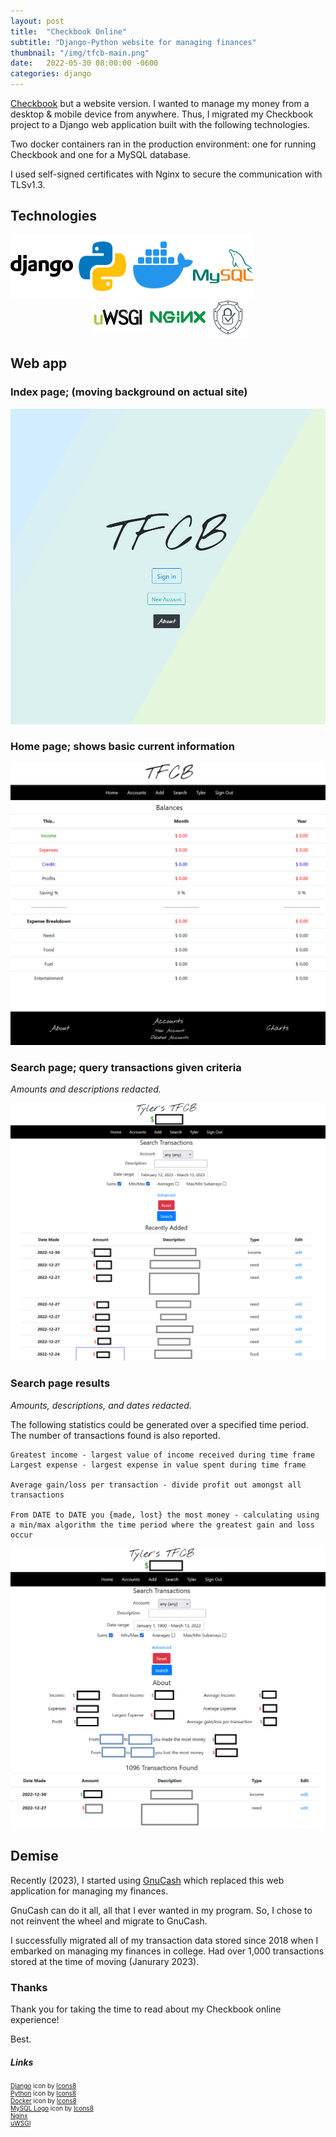```yaml
---
layout: post
title:  "Checkbook Online"
subtitle: "Django-Python website for managing finances"
thumbnail: "/img/tfcb-main.png"
date:   2022-05-30 08:00:00 -0600
categories: django
---
```

[Checkbook](/java/2020/02/17/checkbook.html) but a website version. I wanted to manage my money from a desktop & mobile device from anywhere. Thus, I migrated my Checkbook project to a Django web application built with the following technologies.

Two docker containers ran in the production environment: one for running Checkbook and one for a MySQL database.

I used self-signed certificates with Nginx to secure the communication with TLSv1.3.

## Technologies
<div style="display: flex; flex-direction: row; flex-wrap: wrap;">
<img src="/img/django.png" alt="django logo"/>
<img src="/img/python.png" alt="python logo"/>
<img src="/img/docker.png" alt="docker logo"/>
<img src="/img/mysql.png" alt="mysql logo"/>
</div>
<div style="display: flex; align-items: center; justify-content: center; flex-wrap: wrap;">
<div style="display: flex; align-items: center; justify-content: center;">
<img src="/img/uwsgi-small.png" alt="uwsgi logo" style="margin: 5px; width: 84px; height: 45px;"/>
<img src="/img/nginx.png" alt="nginx logo"/>
<img src="/img/encrypt.png" alt="encrypt logo"/>
</div>
</div>

## Web app

### Index page; (moving background on actual site)

<img src="/img/tfcb-main.png" alt="tfcb main"/>

### Home page; shows basic current information

<img src="/img/tfcb-home.png" alt="tfcb home"/>

### Search page; query transactions given criteria
*Amounts and descriptions redacted.*

<img src="/img/tfcb-search.png" alt="tfcb search"/>

### Search page results
*Amounts, descriptions, and dates redacted.*

The following statistics could be generated over a specified time period.
The number of transactions found is also reported.
```
Greatest income - largest value of income received during time frame
Largest expense - largest expense in value spent during time frame

Average gain/loss per transaction - divide profit out amongst all transactions

From DATE to DATE you {made, lost} the most money - calculating using a min/max algorithm the time period where the greatest gain and loss occur
```

<img src="/img/tfcb-search-results.png" alt="tfcb search results"/>


## Demise

Recently (2023), I started using [GnuCash](https://www.gnucash.org/) which replaced this web application for managing my finances. 

GnuCash can do it all, all that I ever wanted in my program. So, I chose to not reinvent the wheel and migrate to GnuCash.

I successfully migrated all of my transaction data stored since 2018 when I embarked on managing my finances in college. Had over 1,000 transactions stored at the time of moving (Janurary 2023).


### Thanks
Thank you for taking the time to read about my Checkbook online experience!

Best.

##### Links
<div style="font-size: 10px;">
<a target="_blank" href="https://icons8.com/icon/XPdRFanRZtNK/django">Django</a> icon by <a target="_blank" href="https://icons8.com">Icons8</a>
<br/>
<a target="_blank" href="https://icons8.com/icon/13441/python">Python</a> icon by <a target="_blank" href="https://icons8.com">Icons8</a>
<br/>
<a target="_blank" href="https://icons8.com/icon/cdYUlRaag9G9/docker">Docker</a> icon by <a target="_blank" href="https://icons8.com">Icons8</a>
<br/>
<a target="_blank" href="https://icons8.com/icon/UFXRpPFebwa2/mysql-logo">MySQL Logo</a> icon by <a target="_blank" href="https://icons8.com">Icons8</a>
<br/>
<a target="_blank" href="https://www.nginx.com/wp-content/uploads/2018/08/NGINX-logo-rgb-large.png">Nginx</a>
<br/>
<a target="_blank" href="https://pythonist.ru/wp-content/uploads/2020/05/uwsgi.jpg">uWSGI</a>
</div>
